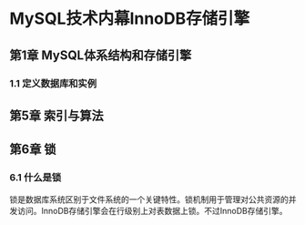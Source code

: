 # MySQL技术内幕InnoDB存储引擎 #

## 第1章 MySQL体系结构和存储引擎 ##

### 1.1 定义数据库和实例 ###

## 第5章 索引与算法 ##



## 第6章 锁 ##

### 6.1 什么是锁 ###

锁是数据库系统区别于文件系统的一个关键特性。锁机制用于管理对公共资源的并发访问。InnoDB存储引擎会在行级别上对表数据上锁。不过InnoDB存储引擎。

